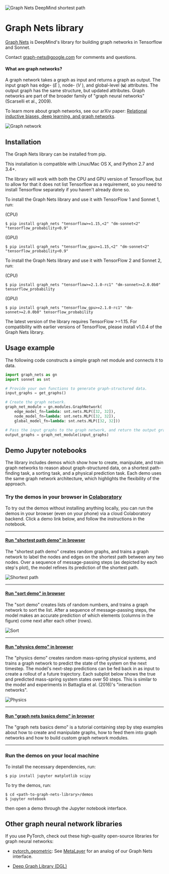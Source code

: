 ![Graph Nets DeepMind shortest path](images/graph-nets-deepmind-shortest-path0.gif)

# Graph Nets library

[Graph Nets](https://github.com/deepmind/graph_nets) is DeepMind's library for
building graph networks in Tensorflow and Sonnet.

Contact graph-nets@google.com for comments and questions.

#### What are graph networks?

A graph network takes a graph as input and returns a graph as output. The input
graph has edge- (*E* ), node- (*V* ), and global-level (**u**) attributes. The
output graph has the same structure, but updated attributes. Graph networks are
part of the broader family of "graph neural networks" (Scarselli et al., 2009).

To learn more about graph networks, see our arXiv paper: [Relational inductive
biases, deep learning, and graph networks](https://arxiv.org/abs/1806.01261).

![Graph network](images/graph-network.png)

## Installation

The Graph Nets library can be installed from pip.

This installation is compatible with Linux/Mac OS X, and Python 2.7 and 3.4+.

The library will work with both the CPU and GPU version of TensorFlow, but to
allow for that it does not list Tensorflow as a requirement, so you need to
install Tensorflow separately if you haven't already done so.

To install the Graph Nets library and use it with TensorFlow 1 and Sonnet 1, run:

(CPU)
```shell
$ pip install graph_nets "tensorflow>=1.15,<2" "dm-sonnet<2" "tensorflow_probability<0.9"
```

(GPU)
```shell
$ pip install graph_nets "tensorflow_gpu>=1.15,<2" "dm-sonnet<2" "tensorflow_probability<0.9"
```

To install the Graph Nets library and use it with TensorFlow 2 and Sonnet 2, run:

(CPU)
```shell
$ pip install graph_nets "tensorflow>=2.1.0-rc1" "dm-sonnet>=2.0.0b0" tensorflow_probability
```

(GPU)
```shell
$ pip install graph_nets "tensorflow_gpu>=2.1.0-rc1" "dm-sonnet>=2.0.0b0" tensorflow_probability
```

The latest version of the library requires TensorFlow >=1.15. For compatibility with earlier versions of TensorFlow, please install v1.0.4 of the Graph Nets library.

## Usage example

The following code constructs a simple graph net module and connects it to data.

```python
import graph_nets as gn
import sonnet as snt

# Provide your own functions to generate graph-structured data.
input_graphs = get_graphs()

# Create the graph network.
graph_net_module = gn.modules.GraphNetwork(
    edge_model_fn=lambda: snt.nets.MLP([32, 32]),
    node_model_fn=lambda: snt.nets.MLP([32, 32]),
    global_model_fn=lambda: snt.nets.MLP([32, 32]))

# Pass the input graphs to the graph network, and return the output graphs.
output_graphs = graph_net_module(input_graphs)
```

## Demo Jupyter notebooks

The library includes demos which show how to create, manipulate, and
train graph networks to reason about graph-structured data, on a
shortest path-finding task, a sorting task, and a physical prediction task.
Each demo uses the same graph network architecture, which highlights the
flexibility of the approach.

### Try the demos in your browser in [Colaboratory](https://colab.research.google.com)

To try out the demos without installing anything locally, you can run the demos
in your browser (even on your phone) via a cloud Colaboratory backend. Click a
demo link below, and follow the instructions in the notebook.

----------------

#### [Run "shortest path demo" in browser](https://colab.research.google.com/github/deepmind/graph_nets/blob/master/graph_nets/demos/shortest_path.ipynb)

The "shortest path demo" creates random graphs, and trains a graph network to
label the nodes and edges on the shortest path between any two nodes. Over a
sequence of message-passing steps (as depicted by each step's plot), the
model refines its prediction of the shortest path.

![Shortest path](images/shortest-path.png)

----------------

#### [Run "sort demo" in browser](https://colab.research.google.com/github/deepmind/graph_nets/blob/master/graph_nets/demos/sort.ipynb)

The "sort demo" creates lists of random numbers, and trains a graph network to
sort the list. After a sequence of message-passing steps, the model makes an
accurate prediction of which elements (columns in the figure) come next after
each other (rows).

![Sort](images/sort.png)

----------------

#### [Run "physics demo" in browser](https://colab.research.google.com/github/deepmind/graph_nets/blob/master/graph_nets/demos/physics.ipynb)

The "physics demo" creates random mass-spring physical systems, and trains a
graph network to predict the state of the system on the next timestep. The
model's next-step predictions can be fed back in as input to create a rollout of
a future trajectory. Each subplot below shows the true and predicted mass-spring
system states over 50 steps. This is similar to the model and experiments in
Battaglia et al. (2016)'s "interaction networks".

![Physics](images/physics.png)

----------------

#### [Run "graph nets basics demo" in browser](https://colab.research.google.com/github/deepmind/graph_nets/blob/master/graph_nets/demos/graph_nets_basics.ipynb)

The "graph nets basics demo" is a tutorial containing step by step examples
about how to create and manipulate graphs, how to feed them into
graph networks and how to build custom graph network modules.

----------------

### Run the demos on your local machine

To install the necessary dependencies, run:

```shell
$ pip install jupyter matplotlib scipy
```

To try the demos, run:

```shell
$ cd <path-to-graph-nets-library>/demos
$ jupyter notebook
```
then open a demo through the Jupyter notebook interface.


## Other graph neural network libraries

If you use PyTorch, check out these high-quality open-source libraries for
graph neural networks:

* [pytorch_geometric](https://github.com/rusty1s/pytorch_geometric): See
[MetaLayer](https://pytorch-geometric.readthedocs.io/en/latest/modules/nn.html#torch_geometric.nn.meta.MetaLayer)
for an analog of our Graph Nets interface.

* [Deep Graph Library (DGL)](https://github.com/dmlc/dgl)
